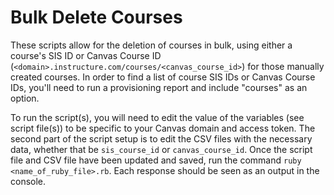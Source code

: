 # Bulk Delete Courses

These scripts allow for the deletion of courses in bulk, using either a course's SIS ID or Canvas Course ID (`<domain>.instructure.com/courses/<canvas_course_id>`) for those manually created courses.  In order to find a list of course SIS IDs or Canvas Course IDs, you'll need to run a provisioning report and include "courses" as an option.

To run the script(s), you will need to edit the value of the variables (see script file(s)) to be specific to your Canvas domain and access token.  The second part of the script setup is to edit the CSV files with the necessary data, whether that be `sis_course_id` or `canvas_course_id`.  Once the script file and CSV file have been updated and saved, run the command `ruby <name_of_ruby_file>.rb`.  Each response should be seen as an output in the console.
